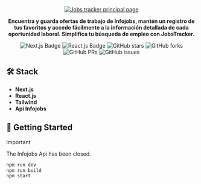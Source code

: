 <div align="center">
  <a href="https://infojobs-tracker.vercel.app">
    <img
      src="https://res.cloudinary.com/dhpxqwsym/image/upload/w_1280,h_720,c_fill/v1678870284/documentations/jobstracker_mgsrku"
      alt="Jobs tracker principal page"
    />
  </a>
  <p>
    <b>
      Encuentra y guarda ofertas de trabajo de Infojobs, mantén un registro de tus favoritos y accede fácilmente a la información detallada de cada oportunidad laboral. Simplifica tu búsqueda de empleo con JobsTracker.
    </b>
  </p>

<div align="center">
<p></p>
</div>

![Next.js Badge](https://img.shields.io/badge/Next.js_13-000?logo=nextdotjs=fff=flat)
![React.js Badge](https://img.shields.io/badge/React-06B6D4?logo=react&logoColor=fff&style=flat)
![GitHub stars](https://img.shields.io/github/stars/Dpg-Code/infojobs-tracker)
![GitHub forks](https://img.shields.io/github/forks/Dpg-Code/infojobs-tracker)
![GitHub PRs](https://img.shields.io/github/issues-pr/Dpg-Code/infojobs-tracker)
![GitHub issues](https://img.shields.io/github/issues/Dpg-Code/infojobs-tracker)

</div>

## 🛠️ Stack

- **Next.js**
- **React.js**
- **Tailwind**
- **Api Infojobs**

## 🚀 Getting Started

> [!Important]
> The Infojobs Api has been closed.

```bash
npm run dev
npm run build
npm start
```
